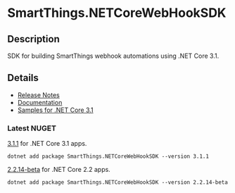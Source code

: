 # SmartThings.NETCoreWebHookSDK

## Description

SDK for building SmartThings webhook automations using .NET Core 3.1.

## Details

- [Release Notes](https://github.com/ianisms/SmartThings.NETCoreWebHookSDK/blob/master/docs/RELEASENOTES.md)
- [Documentation](https://ianisms.github.io/SmartThings.NETCoreWebHookSDK/)
- [Samples for .NET Core 3.1](https://github.com/ianisms/SmartThings.NETCoreWebHookSDK/tree/master/samples)

### Latest NUGET

[3.1.1](https://www.nuget.org/packages/SmartThings.NETCoreWebHookSDK/3.1.1) for .NET Core 3.1 apps.

```batch
dotnet add package SmartThings.NETCoreWebHookSDK --version 3.1.1
```

[2.2.14-beta](https://www.nuget.org/packages/SmartThings.NETCoreWebHookSDK/2.2.14-beta) for .NET Core 2.2 apps.

```batch
dotnet add package SmartThings.NETCoreWebHookSDK --version 2.2.14-beta
```
